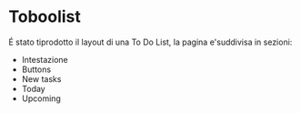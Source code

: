 # Toboolist

É stato tiprodotto il layout di una To Do List, la pagina e'suddivisa in sezioni:

- Intestazione
- Buttons
- New tasks
- Today
- Upcoming
